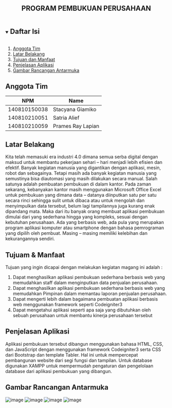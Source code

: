 <p align="center">
  <h2 align="center">
    PROGRAM PEMBUKUAN PERUSAHAAN
  </h2>
</p>

<!-- Daftar Isi -->
<details open="open">
  <summary><h2 style="display: inline-block">Daftar Isi</h2></summary>
  <ol>
    <li><a href="#anggota-tim">Anggota Tim</a></li>
    <li><a href="#latar-belakang">Latar Belakang</a></li>
    <li><a href="#tujuan-&-manfaat">Tujuan dan Manfaat</a></li>
    <li><a href="#penjelasan-aplikasi">Penjelasan Aplikasi</a></li>
    <li><a href="#gambar-rancangan-antarmuka">Gambar Rancangan Antarmuka</a></li>
  </ol>
</details>

<!-- Anggota Tim -->
## Anggota Tim
| NPM           | Name             |
| ------------- |------------------|
| 140810150038  | Stacyana Giamiko |
| 140810210051  | Satria Alief     |
| 140810210059  | Prames Ray Lapian|

<!-- Latar Belakang -->
## Latar Belakang
Kita telah memasuki era industri 4.0 dimana semua serba digital dengan maksud 
untuk membantu pekerjaan sehari – hari menjadi lebih efisien dan efektif. Banyak 
kegiatan manusia yang digantikan dengan aplikasi, mesin, robot dan sebagainya. 
Tetapi masih ada banyak kegiatan manusia yang semustinya bisa diautomasi yang 
masih dilakukan secara manual. Salah satunya adalah pembuatan pembukuan di dalam 
kantor. Pada zaman sekarang, kebanyakan kantor masih menggunakan Microsoft 
Office Excel untuk pembukuan yang dimana data – datanya diinputkan satu per satu 
secara rinci sehingga sulit untuk dibaca atau untuk mengolah dan menyimpulkan data 
tersebut, belum lagi tampilannya juga kurang enak dipandang mata. Maka dari itu 
banyak orang membuat aplikasi pembukuan dimulai dari yang sederhana hingga yang 
kompleks, sesuai dengan kebutuhan perusahaan. Ada yang berbasis web, ada pula 
yang merupakan program aplikasi komputer atau smartphone dengan bahasa 
pemrograman yang dipilih oleh pembuat. Masing – masing memiliki kelebihan dan 
kekurangannya sendiri.

<!-- Tujuan & Manfaat -->
## Tujuam & Manfaat
Tujuan yang ingin dicapai dengan melakukan kegiatan magang ini adalah :
  1. Dapat menghasilkan aplikasi pembukuan sederhana berbasis web yang memudahkan staff dalam menginputkan data penjualan perusahaan.
  2. Dapat menghasilkan aplikasi pembukuan sederhana berbasis web yang memudahkan Pimpinan dalam memantau laporan penjualan perusahaan.
  3. Dapat mengerti lebih dalam bagaimana pembuatan aplikasi berbasis web menggunakan framework seperti Codeigniter3
  4. Dapat mengetahui aplikasi seperti apa saja yang dibutuhkan oleh sebuah perusahaan untuk membantu kinerja perusahaan tersebut

<!-- Penjelasan Aplikasi -->
## Penjelasan Aplikasi
Aplikasi pembukuan tersebut dibangun 
menggunakan bahasa HTML, CSS, dan JavaScript dengan menggunakan framework
Codeigniter3 serta CSS dari Bootstrap dan template Tabler. Hal ini untuk 
mempercepat pembangunan website dari segi fungsi dan tampilan. Untuk database
digunakan XAMPP untuk mempermudah pengaturan dan pengelolaan database dari 
aplikasi pembukuan yang dibangun.


<!-- Gambar Rancangan Antarmuka -->
## Gambar Rancangan Antarmuka
![image](https://user-images.githubusercontent.com/100254495/169695604-f6185b47-46f3-403d-a2e6-b26301d12bbc.png)
![image](https://user-images.githubusercontent.com/100254495/169695617-8125c0fb-2d07-45c3-9463-528d252472af.png)
![image](https://user-images.githubusercontent.com/100254495/169695628-d4c00c8b-fa99-48f3-a382-4d2ffc8279ff.png)
![image](https://user-images.githubusercontent.com/100254495/169695636-3453e716-509d-4045-a4bf-6822eaaf7d37.png)
